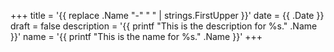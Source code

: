 +++
title = '{{ replace .Name "-" " " | strings.FirstUpper }}'
date = {{ .Date }}
draft = false
description = '{{ printf "This is the description for %s." .Name  }}'
name = '{{ printf "This is the name for %s." .Name  }}'
+++
